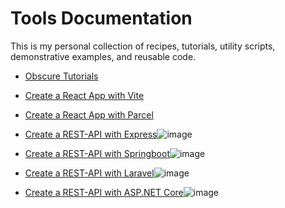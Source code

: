 # Tools Documentation

This is my personal collection of recipes, tutorials, utility scripts, demonstrative examples, and reusable code.

- [Obscure Tutorials](./obscure_tutos.md)
- [Create a React App with Vite](https://perlesvaux.github.io/react-app-with-vite/)
- [Create a React App with Parcel](https://perlesvaux.github.io/react-app-with-parcel/)

- [Create a REST-API with Express](https://github.com/Perlesvaux/express_cookbook)![image](https://img.shields.io/badge/Node%20js-339933?style=for-the-badge&logo=nodedotjs&logoColor=white)

- [Create a REST-API with Springboot](https://github.com/Perlesvaux/springboot_cookbook)![image](https://img.shields.io/badge/Spring-6DB33F?style=for-the-badge&logo=spring&logoColor=white)

- [Create a REST-API with Laravel](https://perlesvaux.github.io/laravel_cookbook/)![image](https://img.shields.io/badge/Laravel-FF2D20?style=for-the-badge&logo=laravel&logoColor=white) 

- [Create a REST-API with ASP.NET Core](https://github.com/Perlesvaux/MVC_tutorial_ASP.NET_Core)![image](https://img.shields.io/badge/.NET-512BD4?style=for-the-badge&logo=dotnet&logoColor=white)
